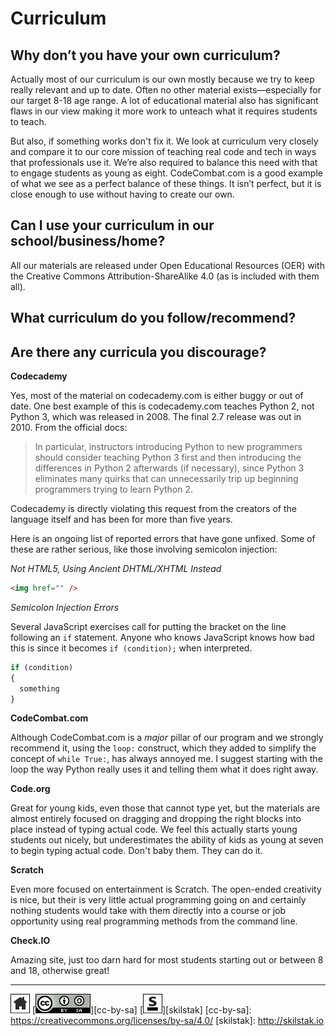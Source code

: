 # Curriculum

## Why don’t you have your own curriculum?

Actually most of our curriculum is our own mostly because we try
to keep really relevant and up to date. Often no other material
exists—especially for our target 8-18 age range.  A lot of educational
material also has significant flaws in our view making it more work
to unteach what it requires students to teach.

But also, if something works don't fix it. We look at curriculum
very closely and compare it to our core mission of teaching real
code and tech in ways that professionals use it. We’re also required
to balance this need with that to engage students as young as eight.
CodeCombat.com is a good example of what we see as a perfect balance
of these things. It isn’t perfect, but it is close enough to use
without having to create our own.

## Can I use your curriculum in our school/business/home?

All our materials are released under Open Educational Resources
(OER) with the Creative Commons Attribution-ShareAlike 4.0 (as is included
with them all).

## What curriculum do you follow/recommend?
## Are there any curricula you discourage?

**Codecademy**

Yes, most of the material on codecademy.com is either buggy or out
of date. One best example of this is codecademy.com teaches Python 2,
not Python 3, which was released in 2008. The final 2.7 release was
out in 2010. From the official docs:

> In particular, instructors introducing Python to new programmers
> should consider teaching Python 3 first and then introducing the
> differences in Python 2 afterwards (if necessary), since Python
> 3 eliminates many quirks that can unnecessarily trip up beginning
> programmers trying to learn Python 2.

Codecademy is directly violating this request from the creators of the
language itself and has been for more than five years.

Here is an ongoing list of reported errors that have gone unfixed.
Some of these are rather serious, like those involving semicolon
injection:

*Not HTML5, Using Ancient DHTML/XHTML Instead*

```html
<img href="" />
```

*Semicolon Injection Errors*

Several JavaScript exercises call for putting the bracket on the line
following an `if` statement. Anyone who knows JavaScript knows how bad
this is since it becomes `if (condition);` when interpreted.

```javascript
if (condition)
{
  something
}
```

**CodeCombat.com**

Although CodeCombat.com is a *major* pillar of our program and we
strongly recommend it, using the `loop:` construct, which they added
to simplify the concept of `while True:`, has always annoyed me. I
suggest starting with the loop the way Python really uses it and
telling them what it does right away.

**Code.org**

Great for young kids, even those that cannot type yet, but the
materials are almost entirely focused on dragging and dropping the
right blocks into place instead of typing actual code. We feel this
actually starts young students out nicely, but underestimates the
ability of kids as young at seven to begin typing actual code. Don't
baby them. They can do it.

**Scratch**

Even more focused on entertainment is Scratch. The open-ended
creativity is nice, but their is very little actual programming going
on and certainly nothing students would take with them directly into
a course or job opportunity using real programming methods from the
command line.

**Check.IO**

Amazing site, just too darn hard for most students starting out or
between 8 and 18, otherwise great!
 
---
[![home](/assets/home-bw.png)](/README.md)
[![cc-by-sa](/assets/cc-by-sa.png)][cc-by-sa]
[![skilstak](/assets/skilstak-logo-bw.png)][skilstak]
[cc-by-sa]: https://creativecommons.org/licenses/by-sa/4.0/
[skilstak]: http://skilstak.io

